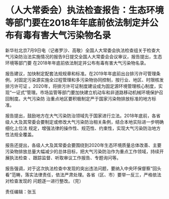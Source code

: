 # （人大常委会）执法检查报告：生态环境等部门要在2018年年底前依法制定并公布有毒有害大气污染物名录

新华社北京7月9日电（记者罗沙、高敬）全国人大常委会执法检查组关于检查大气污染防治法实施情况的报告9日提交全国人大常委会会议审议，报告提出，生态环境等部门要
在2018年年底前依法制定并公布有毒有害大气污染物名录。

报告建议，加快制定配套法规规章和标准。在2019年年底前出台排污许可管理条例，对固定污染源实施全过程管理和多污染物协同控制，按行业、地区、时限核发排污许可证
。2020年，将排污许可证制度建设成为固定源环境管理核心制度，实现“一证式”管理。市场监管等部门要加快建立机动车和非道路移动机械环境保护召回制度。大气污染防
治重点地区要积极制定严于国家污染物排放标准的地方标准。

报告提出，鼓励地方在大气污染防治领域先于国家进行立法。2018年底前，各省级人大及其常委会要制定或修改大气污染防治相关条例，结合本地实际进一步明确细化上位法
规定，增强法律的操作性、规范性、约束性，实现大气污染防治地方性法规全覆盖。

报告还提出，各级人大及其常委会要围绕到2020年生态环境质量总体改善、主要污染物排放总量大幅减少的总体目标，把大气污染防治作为重点工作领域，持续开展执法检查
、跟踪监督、听取审议工作报告、专题询问等。

报告强调，对于这次执法检查中发现的突出违法问题，要纳入中央环保督察“回头看”范畴，落实法律责任，依法严肃处理。各省（区、市）要举一反三，严格依法对检查发现的
问题逐一进行整改。（完）

责任编辑：张玉

